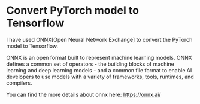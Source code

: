 # Convert PyTorch model to Tensorflow

 I have used ONNX[Open Neural Network Exchange] to convert the PyTorch model to Tensorflow.
 
 ONNX is an open format built to represent machine learning models. ONNX defines a common set of operators - the building blocks of machine learning and deep learning models -   and a common file format to enable AI developers to use models with a variety of frameworks, tools, runtimes, and compilers.
 
 You can find the more details about onnx here: https://onnx.ai/